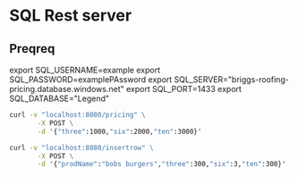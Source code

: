 # SQL Rest server


## Preqreq
export SQL_USERNAME=example 
export SQL_PASSWORD=examplePAssword
export SQL_SERVER="briggs-roofing-pricing.database.windows.net"
export SQL_PORT=1433
export SQL_DATABASE="Legend"

```cmd
curl -v "localhost:8080/pricing" \
       -X POST \
       -d '{"three":1000,"six":2000,"ten":3000}'
```




```cmd
curl -v "localhost:8080/insertrow" \
       -X POST \
       -d '{"prodName":"bobs burgers","three":300,"six":3,"ten":300}'
```
